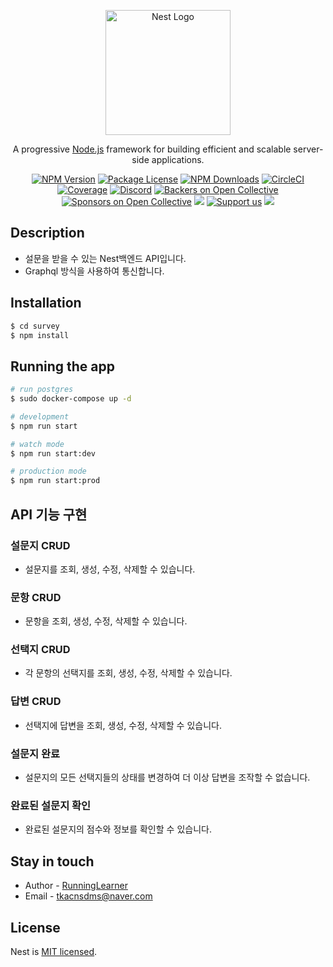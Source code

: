 <p align="center">
  <a href="http://nestjs.com/" target="blank"><img src="https://nestjs.com/img/logo-small.svg" width="200" alt="Nest Logo" /></a>
</p>

[circleci-image]: https://img.shields.io/circleci/build/github/nestjs/nest/master?token=abc123def456
[circleci-url]: https://circleci.com/gh/nestjs/nest

  <p align="center">A progressive <a href="http://nodejs.org" target="_blank">Node.js</a> framework for building efficient and scalable server-side applications.</p>
    <p align="center">
<a href="https://www.npmjs.com/~nestjscore" target="_blank"><img src="https://img.shields.io/npm/v/@nestjs/core.svg" alt="NPM Version" /></a>
<a href="https://www.npmjs.com/~nestjscore" target="_blank"><img src="https://img.shields.io/npm/l/@nestjs/core.svg" alt="Package License" /></a>
<a href="https://www.npmjs.com/~nestjscore" target="_blank"><img src="https://img.shields.io/npm/dm/@nestjs/common.svg" alt="NPM Downloads" /></a>
<a href="https://circleci.com/gh/nestjs/nest" target="_blank"><img src="https://img.shields.io/circleci/build/github/nestjs/nest/master" alt="CircleCI" /></a>
<a href="https://coveralls.io/github/nestjs/nest?branch=master" target="_blank"><img src="https://coveralls.io/repos/github/nestjs/nest/badge.svg?branch=master#9" alt="Coverage" /></a>
<a href="https://discord.gg/G7Qnnhy" target="_blank"><img src="https://img.shields.io/badge/discord-online-brightgreen.svg" alt="Discord"/></a>
<a href="https://opencollective.com/nest#backer" target="_blank"><img src="https://opencollective.com/nest/backers/badge.svg" alt="Backers on Open Collective" /></a>
<a href="https://opencollective.com/nest#sponsor" target="_blank"><img src="https://opencollective.com/nest/sponsors/badge.svg" alt="Sponsors on Open Collective" /></a>
  <a href="https://paypal.me/kamilmysliwiec" target="_blank"><img src="https://img.shields.io/badge/Donate-PayPal-ff3f59.svg"/></a>
    <a href="https://opencollective.com/nest#sponsor"  target="_blank"><img src="https://img.shields.io/badge/Support%20us-Open%20Collective-41B883.svg" alt="Support us"></a>
  <a href="https://twitter.com/nestframework" target="_blank"><img src="https://img.shields.io/twitter/follow/nestframework.svg?style=social&label=Follow"></a>
</p>
  <!--[![Backers on Open Collective](https://opencollective.com/nest/backers/badge.svg)](https://opencollective.com/nest#backer)
  [![Sponsors on Open Collective](https://opencollective.com/nest/sponsors/badge.svg)](https://opencollective.com/nest#sponsor)-->

## Description

- 설문을 받을 수 있는 Nest백엔드 API입니다.
- Graphql 방식을 사용하여 통신합니다.

## Installation

```bash
$ cd survey
$ npm install
```

## Running the app

```bash
# run postgres
$ sudo docker-compose up -d

# development
$ npm run start

# watch mode
$ npm run start:dev

# production mode
$ npm run start:prod
```

## API 기능 구현

### 설문지 CRUD

- 설문지를 조회, 생성, 수정, 삭제할 수 있습니다.

### 문항 CRUD

- 문항을 조회, 생성, 수정, 삭제할 수 있습니다.

### 선택지 CRUD

- 각 문항의 선택지를 조회, 생성, 수정, 삭제할 수 있습니다.

### 답변 CRUD

- 선택지에 답변을 조회, 생성, 수정, 삭제할 수 있습니다.

### 설문지 완료

- 설문지의 모든 선택지들의 상태를 변경하여 더 이상 답변을 조작할 수 없습니다.

### 완료된 설문지 확인

- 완료된 설문지의 점수와 정보를 확인할 수 있습니다.

## Stay in touch

- Author - [RunningLearner](https://github.com/RunningLearner)
- Email - tkacnsdms@naver.com

## License

Nest is [MIT licensed](LICENSE).
